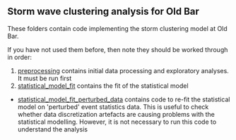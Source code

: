 Storm wave clustering analysis for Old Bar
------------------------------------------

These folders contain code implementing the storm clustering model at Old Bar.

If you have not used them before, then note they should be worked through in order:

1. [preprocessing](preprocessing) contains initial data processing and
exploratory analyses. It must be run first
2. [statistical_model_fit](statistical_model_fit) contains the fit of the
statistical model
* [statistical_model_fit_perturbed_data](statistical_model_fit_perturbed_data)
contains code to re-fit the statistical model on 'perturbed' event statistics
data. This is useful to check whether data discretization artefacts are
causing problems with the statistical modelling. However, it is not necessary
to run this code to understand the analysis
